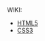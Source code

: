 

WIKI:

* [HTML5](https://github.com/cnedelcu/testing1234/wiki/HTML5)
* [CSS3](https://github.com/cnedelcu/testing1234/wiki/CSS3)

